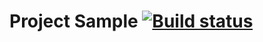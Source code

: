 # Project Sample     [![Build status](https://ci.appveyor.com/api/projects/status/08jc5e0mepylmwfp?svg=true)](https://ci.appveyor.com/project/AmaliaKhachatryan/restapi)
